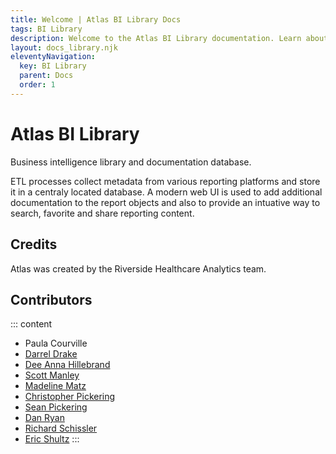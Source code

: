 ```yaml
---
title: Welcome | Atlas BI Library Docs
tags: BI Library
description: Welcome to the Atlas BI Library documentation. Learn about how to install and configure your Atlas BI Library install.
layout: docs_library.njk
eleventyNavigation:
  key: BI Library
  parent: Docs
  order: 1
---
```


# Atlas BI Library

Business intelligence library and documentation database.

ETL processes collect metadata from various reporting platforms and store it in a centraly located database. A modern web UI is used to add additional documentation to the report objects and also to provide an intuative way to search, favorite and share reporting content.


## Credits

Atlas was created by the Riverside Healthcare Analytics team.

## Contributors

::: content
* Paula Courville
* [Darrel Drake](https://www.linkedin.com/in/darrel-drake-57562529)
* [Dee Anna Hillebrand](https://github.com/DHillebrand2016)
* [Scott Manley](https://github.com/Scott-Manley)
* [Madeline Matz](mailto:mmatz@RHC.net)
* [Christopher Pickering](https://github.com/christopherpickering)
* [Sean Pickering](https://github.com/Sean-Pickering)
* [Dan Ryan](https://github.com/danryan1011)
* [Richard Schissler](https://github.com/schiss152)
* [Eric Shultz](https://github.com/eshultz)
:::
